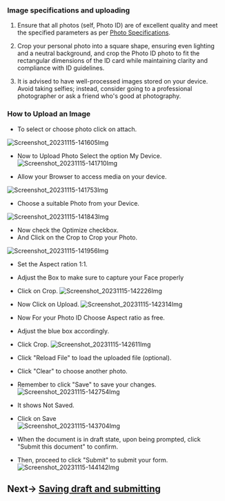 ### Image specifications and uploading

1. Ensure that all photos (self, Photo ID) are of excellent quality and meet the specified parameters as per [Photo Specifications](https://gnecoe.github.io/Notices/Files/Photo.html).

2. Crop your personal photo into a square shape, ensuring even lighting and a neutral background, and crop the Photo ID photo to fit the rectangular dimensions of the ID card while maintaining clarity and compliance with ID guidelines.

3. It is advised to have well-processed images stored on your device. Avoid taking selfies; instead, consider going to a professional photographer or ask a friend who's good at photography.

### How to Upload an Image

- To select or choose photo click on attach.

![Screenshot_20231115-141605Img](ExamFormImages/Screenshot_20231115-141605.jpg)
<br>

- Now to Upload Photo Select the option My Device.
![Screenshot_20231115-141710Img](ExamFormImages/Screenshot_20231115-141710.jpg)

- Allow your Browser to access media on your device.

![Screenshot_20231115-141753Img](ExamFormImages/Screenshot_20231115-141753.jpg)

-  Choose a suitable Photo from your Device.

![Screenshot_20231115-141843Img](ExamFormImages/Screenshot_20231115-141843.jpg)

- Now check the Optimize checkbox.
- And Click on the Crop to Crop your Photo.
  
![Screenshot_20231115-141956Img](ExamFormImages/Screenshot_20231115-141956.jpg)

- Set the Aspect ration 1:1.
- Adjust the Box to make sure to capture your Face properly
- Click on Crop.
![Screenshot_20231115-142226Img](ExamFormImages/Screenshot_20231115-142226.jpg)

- Now Click on Upload.
![Screenshot_20231115-142314Img](ExamFormImages/Screenshot_20231115-142314.jpg)

- Now For your Photo ID Choose Aspect ratio as free.
- Adjust the blue box accordingly.
- Click Crop.
![Screenshot_20231115-142611Img](ExamFormImages/Screenshot_20231115-142611.jpg)

- Click "Reload File" to load the uploaded file (optional).
- Click "Clear" to choose another photo.
- Remember to click "Save" to save your changes.
![Screenshot_20231115-142754Img](ExamFormImages/Screenshot_20231115-142754.jpg)

- It shows Not Saved.
- Click on Save  
![Screenshot_20231115-143704Img](ExamFormImages/Screenshot_20231115-143704.jpg)

- When the document is in draft state, upon being prompted, click "Submit this document" to confirm.
- Then, proceed to click "Submit" to submit your form.
![Screenshot_20231115-144142Img](ExamFormImages/Screenshot_20231115-144142.jpg)



## Next-> [Saving draft and submitting](SaveNSubmit.md)
